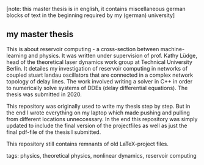 [note: this master thesis is in english, it contains miscellaneous german blocks of text in the beginning required by my (german) university]

## my master thesis 

This is about reservoir computing - a cross-section between machine-learning and physics. It was written under supervision of prof. Kathy Lüdge, head of the theoretical laser dynamics work group at Technical University Berlin. It detailes my investigation of reservoir computing in networks of coupled stuart landau oscillators that are connected in a complex network topology of delay lines.
The work involved writing a solver in C++ in order to numerically solve systems of DDEs (delay differential equations).
The thesis was submitted in 2020.

This repository was originally used to write my thesis step by step. But in the end I wrote everything on my laptop which made pushing and pulling from different locations unneccessary.
In the end this repository was simply updated to include the final version of the projectfiles as well as just the final pdf-file of the thesis I submitted. 

This repository still contains remnants of old LaTeX-project files.

tags: physics, theoretical physics, nonlinear dynamics, reservoir computing